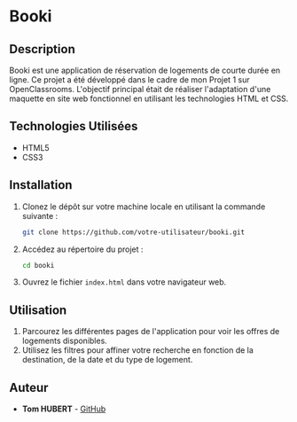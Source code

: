 # Booki

## Description

Booki est une application de réservation de logements de courte durée en ligne. Ce projet a été développé dans le cadre de mon Projet 1 sur OpenClassrooms. L'objectif principal était de réaliser l'adaptation d'une maquette en site web fonctionnel en utilisant les technologies HTML et CSS.

## Technologies Utilisées

- HTML5
- CSS3

## Installation

1. Clonez le dépôt sur votre machine locale en utilisant la commande suivante :

    ```bash
    git clone https://github.com/votre-utilisateur/booki.git
    ```

2. Accédez au répertoire du projet :

    ```bash
    cd booki
    ```

3. Ouvrez le fichier `index.html` dans votre navigateur web.

## Utilisation

1. Parcourez les différentes pages de l'application pour voir les offres de logements disponibles.
2. Utilisez les filtres pour affiner votre recherche en fonction de la destination, de la date et du type de logement.

## Auteur

- **Tom HUBERT** - [GitHub](https://github.com/tomhubert50400/)